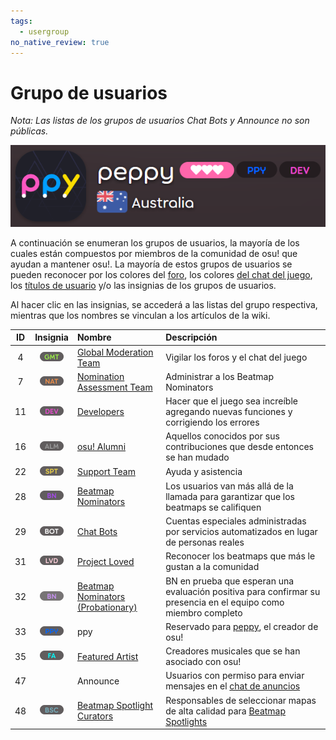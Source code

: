 ```yaml
---
tags:
  - usergroup
no_native_review: true
---
```


# Grupo de usuarios

*Nota: Las listas de los grupos de usuarios Chat Bots y Announce no son públicas.*

![Ejemplo de insignias de grupos de usuarios](img/user-group-badge.png "Insignias de grupos de usuarios en la página de perfil de un usuario")

A continuación se enumeran los grupos de usuarios, la mayoría de los cuales están compuestos por miembros de la comunidad de osu! que ayudan a mantener osu!. La mayoría de estos grupos de usuarios se pueden reconocer por los colores del [foro](/wiki/Community/Forum), los colores [del chat del juego](/wiki/Client/Interface/Chat_console), los [títulos de usuario](/wiki/Community/User_title) y/o las insignias de los grupos de usuarios.

Al hacer clic en las insignias, se accederá a las listas del grupo respectiva, mientras que los nombres se vinculan a los artículos de la wiki.

| ID | Insignia | Nombre | Descripción |
| :-: | :-: | :-- | :-- |
| 4 | [![GMT](/wiki/shared/group/GMT.png)](https://osu.ppy.sh/groups/4) | [Global Moderation Team](/wiki/People/Global_Moderation_Team) | Vigilar los foros y el chat del juego |
| 7 | [![NAT](/wiki/shared/group/NAT.png)](https://osu.ppy.sh/groups/7) | [Nomination Assessment Team](/wiki/People/Nomination_Assessment_Team) | Administrar a los Beatmap Nominators |
| 11 | [![DEV](/wiki/shared/group/DEV.png)](https://osu.ppy.sh/groups/11) | [Developers](/wiki/People/Developers) | Hacer que el juego sea increíble agregando nuevas funciones y corrigiendo los errores |
| 16 | [![ALM](/wiki/shared/group/ALM.png)](https://osu.ppy.sh/groups/16) | [osu! Alumni](/wiki/People/osu!_Alumni) | Aquellos conocidos por sus contribuciones que desde entonces se han mudado |
| 22 | [![SPT](/wiki/shared/group/SPT.png)](https://osu.ppy.sh/groups/22) | [Support Team](/wiki/People/Support_Team) | Ayuda y asistencia |
| 28 | [![BN](/wiki/shared/group/BN.png)](https://osu.ppy.sh/groups/28) | [Beatmap Nominators](/wiki/People/Beatmap_Nominators) | Los usuarios van más allá de la llamada para garantizar que los beatmaps se califiquen |
| 29 | ![BOT](/wiki/shared/group/BOT.png) | [Chat Bots](/wiki/Bot_account) | Cuentas especiales administradas por servicios automatizados en lugar de personas reales |
| 31 | [![LVD](/wiki/shared/group/LVD.png)](https://osu.ppy.sh/groups/31) | [Project Loved](/wiki/People/Project_Loved_Team) | Reconocer los beatmaps que más le gustan a la comunidad |
| 32 | [![BN](/wiki/shared/group/BN-prob.png)](https://osu.ppy.sh/groups/32) | [Beatmap Nominators (Probationary)](/wiki/People/Beatmap_Nominators#beatmap-nominators-provisionales) | BN en prueba que esperan una evaluación positiva para confirmar su presencia en el equipo como miembro completo |
| 33 | ![PPY](/wiki/shared/group/PPY.png) | ppy | Reservado para [peppy](/wiki/People/peppy), el creador de osu! |
| 35 | [![FA](/wiki/shared/group/FA.png)](https://osu.ppy.sh/groups/35) | [Featured Artist](/wiki/People/Featured_Artists) | Creadores musicales que se han asociado con osu! |
| 47 |  | Announce | Usuarios con permiso para enviar mensajes en el [chat de anuncios](/wiki/Announcement_messages) |
| 48 | [![BSC](/wiki/shared/group/BSC.png)](https://osu.ppy.sh/groups/48) | [Beatmap Spotlight Curators](/wiki/People/Beatmap_Spotlight_Curators) | Responsables de seleccionar mapas de alta calidad para [Beatmap Spotlights](/wiki/Beatmap_Spotlights) |
